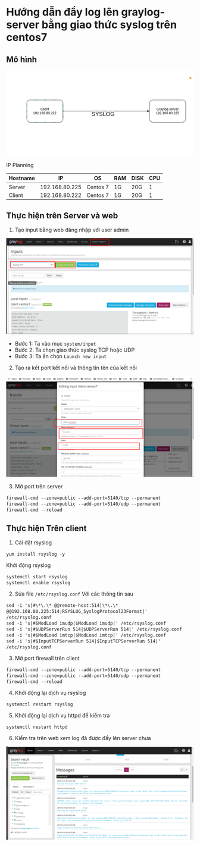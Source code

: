 # Hướng dẫn đẩy log lên graylog-server bằng giao thức syslog trên centos7

## Mô hình 

![](../images/screen_11.png)

IP Planning

| Hostname | IP | OS | RAM | DISK | CPU | 
|---|---|---|----|---|---|
| Server | 192.168.80.225 | Centos 7 | 1G | 20G | 1 | 
| Client | 192.168.80.222 | Centos 7 | 1G | 20G | 1 |

## Thực hiện trên Server và web 
1. Tạo input bằng web đăng nhập với user admin 

![](../images/screen_12.png)

- Bước 1: Ta vào mục `system/input`  
- Bước 2: Ta chọn giao thức syslog TCP hoặc UDP 
- Bước 3: Ta ấn chọn `Launch new input`

2. Tạo ra kết port kết nối và thông tin tên của kết nối 

![](../images/screen_13.png)

3. Mở port trên server

```
firewall-cmd --zone=public --add-port=5140/tcp --permanent
firewall-cmd --zone=public --add-port=5140/udp --permanent
firewall-cmd --reload
```

## Thực hiện Trên client 
1. Cài đặt rsyslog
```
yum install rsyslog -y 
```
Khởi động rsyslog
```
systemctl start rsyslog
systemctl enable rsyslog
```
2. Sửa file `/etc/rsyslog.conf` Với các thông tin sau
```
sed -i 's|#\*\.\* @@remote-host:514|\*\.\* @@192.168.80.225:514;RSYSLOG_SyslogProtocol23Format|' /etc/rsyslog.conf
sed -i 's|#$ModLoad imudp|$ModLoad imudp|' /etc/rsyslog.conf
sed -i 's|#$UDPServerRun 514|$UDPServerRun 514|' /etc/rsyslog.conf
sed -i 's|#$ModLoad imtcp|$ModLoad imtcp|' /etc/rsyslog.conf
sed -i 's|#$InputTCPServerRun 514|$InputTCPServerRun 514|' /etc/rsyslog.conf
```

3. Mở port firewall  trên client 
```
firewall-cmd --zone=public --add-port=5140/tcp --permanent
firewall-cmd --zone=public --add-port=5140/udp --permanent
firewall-cmd --reload
```

4. Khởi động lại dịch vụ rsyslog 
```
systemctl restart rsyslog 
```

5. Khởi động lại dịch vụ httpd để kiểm tra
```
systemctl restart httpd
```

6. Kiểm tra trên web xem log đã được đẩy lên server chưa

![](../images/screen_14.png)
